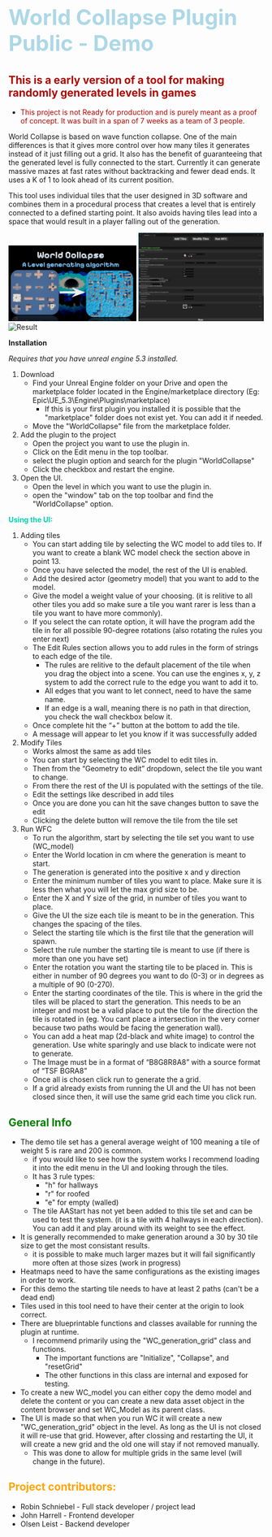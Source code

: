 # <span style="color:lightblue"><h2>World Collapse Plugin Public - Demo</h2></span>

<span style="color:#ad0600">This is a early version of a tool for making randomly generated levels in games</span>
---
- <span style="color:#ad0600"> This project is not Ready for production and is purely meant as a proof of concept. It was built in a span of 7 weeks as a team of 3 people. </span>


World Collapse is based on wave function collapse. One of the main differences is that it gives more control over how many tiles it generates instead of it just filling out a grid. It also has the benefit of guaranteeing that the generated level is fully connected to the start. Currently it can generate massive mazes at fast rates without backtracking and fewer dead ends.
It uses a K of 1 to look ahead of its current position. 

This tool uses individual tiles that the user designed in 3D software and combines them in a procedural process that creates a level that is entirely connected to a defined starting point. It also avoids having tiles lead into a space that would result in a player falling out of the generation. 


<img src="Thumbnail.jpg" alt="example" width="50%"/>

<img src="run.PNG" alt="run UI" width="49%"/>
<img src="WFC.PNG" alt="Result" width="49%"/>



**Installation**

*Requires that you have unreal engine 5.3 installed.*

1. Download
    - Find your Unreal Engine folder on your Drive and open the marketplace folder located in the Engine/marketplace directory (Eg: Epic\UE_5.3\Engine\Plugins\marketplace)
        - If this is your first plugin you installed it is possible that the "marketplace" folder does not exist yet. You can add it if needed.
    - Move the "WorldCollapse" file from the marketplace folder.
2. Add the plugin to the project
    - Open the project you want to use the plugin in.
    - Click on the Edit menu in the top toolbar.
    - select the plugin option and search for the plugin "WorldCollapse"
    - Click the checkbox and restart the engine.
3. Open the UI.
    - Open the level in which you want to use the plugin in.
    - open the "window" tab on the top toolbar and find the "WorldCollapse" option.


**<span style="color:#02d4ad">Using the UI:</span>**

1.	Adding tiles
	- You can start adding tile by selecting the WC model to add tiles to. If you want to create a blank WC model check the section above in point 13.
	- Once you have selected the model, the rest of the UI is enabled.
	- Add the desired actor (geometry model) that you want to add to the model.
	- Give the model a weight value of your choosing. (it is relitive to all other tiles you add so make sure a tile you want rarer is less than a tile you want to have more commonly). 
	- If you select the can rotate option, it will have the program add the tile in for all possible 90-degree rotations (also rotating the rules you enter next)
	- The Edit Rules section allows you to add rules in the form of strings to each edge of the tile.
		- The rules are relitive to the default placement of the tile when you drag the object into a scene. You can use the engines x, y, z system to add the correct rule to the edge you want to add it to. 
		- All edges that you want to let connect, need to have the same name.
		- If an edge is a wall, meaning there is no path in that direction, you check the wall checkbox below it. 
	- Once complete hit the “+” button at the bottom to add the tile. 
	- A message will appear to let you know if it was successfully added
3.	Modify Tiles
	- Works almost the same as add tiles
	- You can start by selecting the WC model to edit tiles in. 
	- Then from the “Geometry to edit” dropdown, select the tile you want to change.
	- From there the rest of the UI is populated with the settings of the tile.
	- Edit the settings like described in add tiles
	- Once you are done you can hit the save changes button to save the edit 
	- Clicking the delete button will remove the tile from the tile set
5.	Run WFC
	- To run the algorithm, start by selecting the tile set you want to use (WC_model)
	- Enter the World location in cm where the generation is meant to start.
	- The generation is generated into the positive x and y direction
	- Enter the minimum number of tiles you want to place. Make sure it is less then what you will let the max grid size to be. 
	- Enter the X and Y size of the grid, in number of tiles you want to place.
	- Give the UI the size each tile is meant to be in the generation. This changes the spacing of the tiles.
	- Select the starting tile which is the first tile that the generation will spawn.
	- Select the rule number the starting tile is meant to use (if there is more than one you have set)
	- Enter the rotation you want the starting tile to be placed in. This is either in number of 90 degrees you want to do (0-3) or in degrees as a multiple of 90 (0-270).
	- Enter the starting coordinates of the tile. This is where in the grid the tiles will be placed to start the generation. This needs to be an integer and most be a valid place to put the tile for the direction the tile is rotated in (eg. You cant place a intersection in the very corner because two paths would be facing the generation wall). 
	- You can add a heat map (2d-black and white image) to control the generation. Use white sparingly and use black to indicate were not to generate. 
	- The Image must be in a format of “B8G8R8A8” with a source format of “TSF BGRA8”
	- Once all is chosen click run to generate the a grid. 
	- If a grid already exists from running the UI and the UI has not been closed since then, it will use the same grid each time you click run.

<span style="color:green">General Info</span>
-

- The demo tile set has a general average weight of 100 meaning a tile of weight 5 is rare and 200 is common.
    - if you would like to see how the system works I recommend loading it into the edit menu in the UI and looking through the tiles.
    - It has 3 rule types: 
        - "h" for hallways
        - "r" for roofed
        - "e" for empty (walled)
    - The tile AAStart has not yet been added to this tile set and can be used to test the system. (it is a tile with 4 hallways in each direction). You can add it and play around with its weight to see the effect.
- It is generally recommended to make generation around a 30 by 30 tile size to get the most consistant results.
    - it is possible to make much larger mazes but it will fail significantly more often at those sizes (work in progress)
- Heatmaps need to have the same configurations as the existing images in order to work.
- For this demo the starting tile needs to have at least 2 paths (can't be a dead end)
- Tiles used in this tool need to have their center at the origin to look correct.
- There are blueprintable functions and classes available for running the plugin at runtime.
    - I recommend primarily using the "WC_generation_grid" class and functions.
        - The important functions are "Initialize", "Collapse", and "resetGrid"
        - The other functions in this class are internal and exposed for testing.
- To create a new WC_model you can either copy the demo model and delete the content or you can create a new data asset object in the content browser and set WC_Model as its parent class.
- The UI is made so that when you run WC it will create a new "WC_generation_grid" object in the level. As long as the UI is not closed it will re-use that grid. However, after clossing and restarting the UI, it will create a new grid and the old one will stay if not removed manually. 
    - This was done to allow for multiple grids in the same level (will change in the future).

 <span style="color:orange">Project contributors:</span>
- 
- Robin Schniebel - Full stack developer / project lead
- John Harrell - Frontend developer
- Olsen Leist - Backend developer